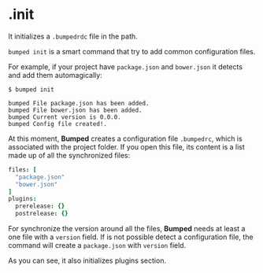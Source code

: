 # .init

It initializes a `.bumpedrdc` file in the path.

`bumped init` is a smart command that try to add common configuration files.

For example, if your project have `package.json` and `bower.json` it detects and add them automagically:

```
$ bumped init

bumped File package.json has been added.
bumped File bower.json has been added.
bumped Current version is 0.0.0.
bumped Config file created!.
```

At this moment, **Bumped** creates a configuration file `.bumpedrc`, which is associated with the project folder. If you open this file, its content is a list made up of all the synchronized files:

```cson
files: [
  "package.json"
  "bower.json"
]
plugins:
  prerelease: {}
  postrelease: {}
```

For synchronize the version around all the files, **Bumped** needs at least a one file with a `version` field. If is not possible detect a configuration file, the command will create a `package.json` with `version` field.

As you can see, it also initializes plugins section.
